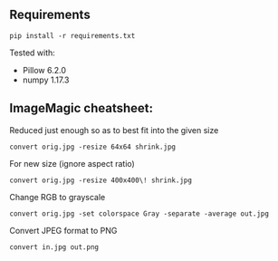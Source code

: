 ## Requirements
```
pip install -r requirements.txt
```
Tested with:
- Pillow           6.2.0
- numpy            1.17.3

## ImageMagic cheatsheet:

Reduced just enough so as to best fit into the given size
```
convert orig.jpg -resize 64x64 shrink.jpg
```

For new size (ignore aspect ratio)
```
convert orig.jpg -resize 400x400\! shrink.jpg
```

Change RGB to grayscale
```
convert orig.jpg -set colorspace Gray -separate -average out.jpg
```

Convert JPEG format to PNG
```
convert in.jpg out.png
```